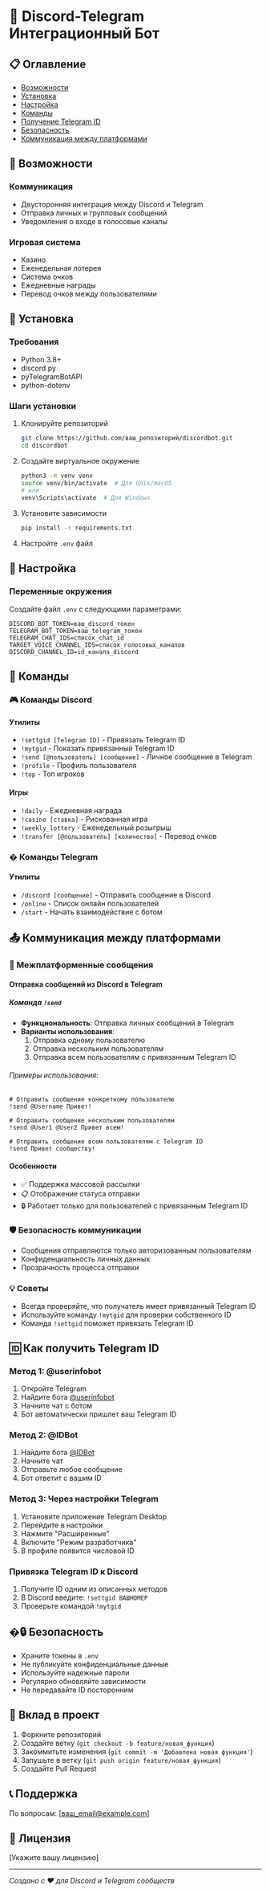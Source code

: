 # 🤖 Discord-Telegram Интеграционный Бот

## 📋 Оглавление
- [Возможности](#-возможности)
- [Установка](#-установка)
- [Настройка](#-настройка)
- [Команды](#-команды)
- [Получение Telegram ID](#-получение-telegram-id)
- [Безопасность](#-безопасность)
- [Коммуникация между платформами](#-коммуникация-между-платформами)

## 🌟 Возможности

### Коммуникация
- Двусторонняя интеграция между Discord и Telegram
- Отправка личных и групповых сообщений
- Уведомления о входе в голосовые каналы

### Игровая система
- Казино
- Еженедельная лотерея
- Система очков
- Ежедневные награды
- Перевод очков между пользователями

## 🚀 Установка

### Требования
- Python 3.8+
- discord.py
- pyTelegramBotAPI
- python-dotenv

### Шаги установки
1. Клонируйте репозиторий
   ```bash
   git clone https://github.com/ваш_репозиторий/discordbot.git
   cd discordbot
   ```

2. Создайте виртуальное окружение
   ```bash
   python3 -m venv venv
   source venv/bin/activate  # Для Unix/macOS
   # или
   venv\Scripts\activate  # Для Windows
   ```

3. Установите зависимости
   ```bash
   pip install -r requirements.txt
   ```

4. Настройте `.env` файл

## 🔧 Настройка

### Переменные окружения
Создайте файл `.env` с следующими параметрами:

```
DISCORD_BOT_TOKEN=ваш_discord_токен
TELEGRAM_BOT_TOKEN=ваш_telegram_токен
TELEGRAM_CHAT_IDS=список_chat_id
TARGET_VOICE_CHANNEL_IDS=список_голосовых_каналов
DISCORD_CHANNEL_ID=id_канала_discord
```

## 📜 Команды

### 🎮 Команды Discord
#### Утилиты
- `!settgid [Telegram ID]` - Привязать Telegram ID
- `!mytgid` - Показать привязанный Telegram ID
- `!send [@пользователь] [сообщение]` - Личное сообщение в Telegram
- `!profile` - Профиль пользователя
- `!top` - Топ игроков

#### Игры
- `!daily` - Ежедневная награда
- `!casino [ставка]` - Рискованная игра
- `!weekly_lottery` - Еженедельный розыгрыш
- `!transfer [@пользователь] [количество]` - Перевод очков

### � Команды Telegram
#### Утилиты
- `/discord [сообщение]` - Отправить сообщение в Discord
- `/online` - Список онлайн пользователей
- `/start` - Начать взаимодействие с ботом

## 📤 Коммуникация между платформами

### 🔀 Межплатформенные сообщения

#### Отправка сообщений из Discord в Telegram

##### Команда `!send`
- **Функциональность**: Отправка личных сообщений в Telegram
- **Варианты использования**:
  1. Отправка одному пользователю
  2. Отправка нескольким пользователям
  3. Отправка всем пользователям с привязанным Telegram ID

###### Примеры использования:
```
# Отправить сообщение конкретному пользователю
!send @Username Привет!

# Отправить сообщение нескольким пользователям
!send @User1 @User2 Привет всем!

# Отправить сообщение всем пользователям с Telegram ID
!send Привет сообществу!
```

#### Особенности
- ✅ Поддержка массовой рассылки
- 📋 Отображение статуса отправки
- 🔒 Работает только для пользователей с привязанным Telegram ID

### 🛡️ Безопасность коммуникации
- Сообщения отправляются только авторизованным пользователям
- Конфиденциальность личных данных
- Прозрачность процесса отправки

### 💡 Советы
- Всегда проверяйте, что получатель имеет привязанный Telegram ID
- Используйте команду `!mytgid` для проверки собственного ID
- Команда `!settgid` поможет привязать Telegram ID

## 🆔 Как получить Telegram ID

### Метод 1: @userinfobot
1. Откройте Telegram
2. Найдите бота [@userinfobot](https://t.me/userinfobot)
3. Начните чат с ботом
4. Бот автоматически пришлет ваш Telegram ID

### Метод 2: @IDBot
1. Найдите бота [@IDBot](https://t.me/IDBot)
2. Начните чат
3. Отправьте любое сообщение
4. Бот ответит с вашим ID

### Метод 3: Через настройки Telegram
1. Установите приложение Telegram Desktop
2. Перейдите в настройки
3. Нажмите "Расширенные"
4. Включите "Режим разработчика"
5. В профиле появится числовой ID

### Привязка Telegram ID к Discord
1. Получите ID одним из описанных методов
2. В Discord введите: `!settgid ВАШНОМЕР`
3. Проверьте командой `!mytgid`

## �🔒 Безопасность
- Храните токены в `.env`
- Не публикуйте конфиденциальные данные
- Используйте надежные пароли
- Регулярно обновляйте зависимости
- Не передавайте ID посторонним

## 🤝 Вклад в проект
1. Форкните репозиторий
2. Создайте ветку (`git checkout -b feature/новая_функция`)
3. Закоммитьте изменения (`git commit -m 'Добавлена новая функция'`)
4. Запушьте в ветку (`git push origin feature/новая_функция`)
5. Создайте Pull Request

## 📞 Поддержка
По вопросам: [ваш_email@example.com]

## 📄 Лицензия
[Укажите вашу лицензию]

---
*Создано с ❤️ для Discord и Telegram сообществ*